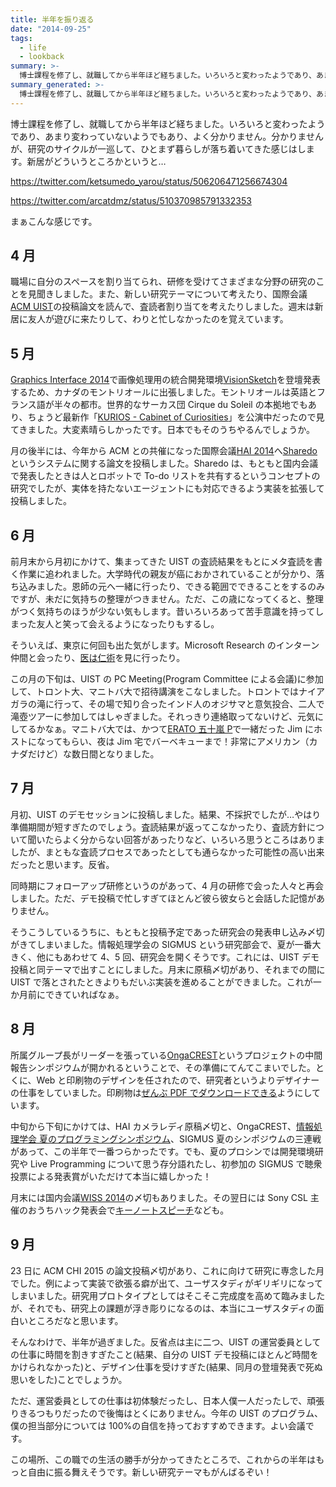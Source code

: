 ```yaml
---
title: 半年を振り返る
date: "2014-09-25"
tags:
  - life
  - lookback
summary: >-
  博士課程を修了し、就職してから半年ほど経ちました。いろいろと変わったようであり、あまり変わっていないようでもあり、よく分かりません。分かりませんが、研究のサイクルが一巡して、ひとまず暮らしが落ち着いてきた感じはします。新居がどういうところかというと…
summary_generated: >-
  博士課程を修了し、就職してから半年ほど経ちました。いろいろと変わったようであり、あまり変わっていないようでもあり、よく分かりません。分かりませんが、研究のサイクルが一巡して、ひとまず暮らしが落ち着いてきた感じはします。新居がどういうところかというと…https://twit...
---
```


博士課程を修了し、就職してから半年ほど経ちました。いろいろと変わったようであり、あまり変わっていないようでもあり、よく分かりません。分かりませんが、研究のサイクルが一巡して、ひとまず暮らしが落ち着いてきた感じはします。新居がどういうところかというと…

https://twitter.com/ketsumedo_yarou/status/506206471256674304

https://twitter.com/arcatdmz/status/510370985791332353

まぁこんな感じです。

## 4 月

職場に自分のスペースを割り当てられ、研修を受けてさまざまな分野の研究のことを見聞きしました。また、新しい研究テーマについて考えたり、国際会議[ACM UIST](http://www.acm.org/uist/uist2014/ "UIST 2014 - 27th Symposium on User Interface Software and Technology (October 5-8, 2014 Honolulu, HI, USA)")の投稿論文を読んで、査読者割り当てを考えたりしました。週末は新居に友人が遊びに来たりして、わりと忙しなかったのを覚えています。

## 5 月

[Graphics Interface 2014](http://www.cs.mcgill.ca/~kry/gi2014/ "Graphics Interface 2014")で画像処理用の統合開発環境[VisionSketch](https://junkato.jp/ja/visionsketch/)を登壇発表するため、カナダのモントリオールに出張しました。モントリオールは英語とフランス語が半々の都市。世界的なサーカス団 Cirque du Soleil の本拠地でもあり、ちょうど最新作「[KURIOS - Cabinet of Curiosities](http://www.cirquedusoleil.com/en/shows/kurios/default.aspx)」を公演中だったので見てきました。大変素晴らしかったです。日本でもそのうちやるんでしょうか。

月の後半には、今年から ACM との共催になった国際会議[HAI 2014](http://hai-conference.net/hai2014/)へ[Sharedo](https://junkato.jp/ja/sharedo/)というシステムに関する論文を投稿しました。Sharedo は、もともと国内会議で発表したときは人とロボットで To-do リストを共有するというコンセプトの研究でしたが、実体を持たないエージェントにも対応できるよう実装を拡張して投稿しました。

## 6 月

前月末から月初にかけて、集まってきた UIST の査読結果をもとにメタ査読を書く作業に追われました。大学時代の親友が癌におかされていることが分かり、落ち込みました。恩師の元へ一緒に行ったり、できる範囲でできることをするのみですが、未だに気持ちの整理がつきません。ただ、この歳になってくると、整理がつく気持ちのほうが少ない気もします。昔いろいろあって苦手意識を持ってしまった友人と笑って会えるようになったりもするし。

そういえば、東京に何回も出た気がします。Microsoft Research のインターン仲間と会ったり、[医は仁術](https://www.kahaku.go.jp/exhibitions/ueno/special/2014/ihajin/)を見に行ったり。

この月の下旬は、UIST の PC Meeting(Program Committee による会議)に参加して、トロント大、マニトバ大で招待講演をこなしました。トロントではナイアガラの滝に行って、その場で知り合ったインド人のオジサマと意気投合、二人で滝壺ツアーに参加してはしゃぎました。それっきり連絡取ってないけど、元気にしてるかなぁ。マニトバ大では、かつて[ERATO 五十嵐 P](http://www.jst.go.jp/erato/igarashi/)で一緒だった Jim にホストになってもらい、夜は Jim 宅でバーベキューまで！非常にアメリカン（カナダだけど）な数日間となりました。

## 7 月

月初、UIST のデモセッションに投稿しました。結果、不採択でしたが…やはり準備期間が短すぎたのでしょう。査読結果が返ってこなかったり、査読方針について聞いたらよく分からない回答があったりなど、いろいろ思うところはありましたが、まともな査読プロセスであったとしても通らなかった可能性の高い出来だったと思います。反省。

同時期にフォローアップ研修というのがあって、4 月の研修で会った人々と再会しました。ただ、デモ投稿で忙しすぎてほとんど彼ら彼女らと会話した記憶がありません。

そうこうしているうちに、もともと投稿予定であった研究会の発表申し込み〆切がきてしまいました。情報処理学会の SIGMUS という研究部会で、夏が一番大きく、他にもあわせて 4、5 回、研究会を開くそうです。これには、UIST デモ投稿と同テーマで出すことにしました。月末に原稿〆切があり、それまでの間に UIST で落とされたときよりもだいぶ実装を進めることができました。これが一か月前にできていればなぁ。

## 8 月

所属グループ長がリーダーを張っている[OngaCREST](http://ongacrest.jp/)というプロジェクトの中間報告シンポジウムが開かれるということで、その準備にてんてこまいでした。とくに、Web と印刷物のデザインを任されたので、研究者というよりデザイナーの仕事をしていました。印刷物は[ぜんぶ PDF でダウンロードできる](http://ongacrest.jp/symposium2014)ようにしています。

中旬から下旬にかけては、HAI カメラレディ原稿〆切と、OngaCREST、[情報処理学会 夏のプログラミングシンポジウム](http://prosym.github.io/sprosym2014/)、SIGMUS 夏のシンポジウムの三連戦があって、この半年で一番つらかったです。でも、夏のプロシンでは開発環境研究や Live Programming について思う存分語れたし、初参加の SIGMUS で聴衆投票による発表賞がいただけて本当に嬉しかった！

月末には国内会議[WISS 2014](http://wiss.org/WISS2014/)の〆切もありました。その翌日には Sony CSL 主催のおうちハック発表会で[キーノートスピーチ](https://www.slideshare.net/arcatdmz/home-hack)なども。

## 9 月

23 日に ACM CHI 2015 の論文投稿〆切があり、これに向けて研究に専念した月でした。例によって実装で欲張る癖が出て、ユーザスタディがギリギリになってしまいました。研究用プロトタイプとしてはそこそこ完成度を高めて臨みましたが、それでも、研究上の課題が浮き彫りになるのは、本当にユーザスタディの面白いところだなと思います。

そんなわけで、半年が過ぎました。反省点は主に二つ、UIST の運営委員としての仕事に時間を割きすぎたこと(結果、自分の UIST デモ投稿にほとんど時間をかけられなかった)と、デザイン仕事を受けすぎた(結果、同月の登壇発表で死ぬ思いをした)ことでしょうか。

ただ、運営委員としての仕事は初体験だったし、日本人僕一人だったしで、頑張りきるつもりだったので後悔はとくにありません。今年の UIST のプログラム、僕の担当部分については 100%の自信を持っておすすめできます。よい会議です。

この場所、この職での生活の勝手が分かってきたところで、これからの半年はもっと自由に振る舞えそうです。新しい研究テーマもがんばるぞい！
